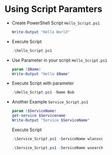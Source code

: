 # Using Script Paramters

- Create PowerShell Script `Hello_Script.ps1`
  ```PowerShell
  Write-Output "Hello World"
  ```

- Execute Script
  ```PowerShell
  .\hello_Script.ps1
  ```

- Use Parameter in your script `Hello_Script.ps1`
  ```PowerShell
  param ($Name)
  Write-Output "Hello $Name"
  ```

- Execute Script with parameter
  ```PowerShell
  .\Hello_Script.ps1 -Name Bob
  ```

- Another Example `Service_Script.ps1`
  ```PowerShell
  param ($ServiceName)
  get-service $Servicename
  Write-Output "Service $ServiceName"
  ```

  Execute Script
  ```PowerShell
  .\Service_Script.ps1 -ServiceName wlansvc
  ```
  ```PowerShell
  .\Service_Script.ps1 -ServiceName wsearch
  ```
